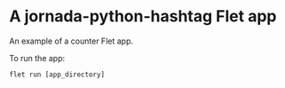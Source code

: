 # A jornada-python-hashtag Flet app

An example of a counter Flet app.

To run the app:

```
flet run [app_directory]
```